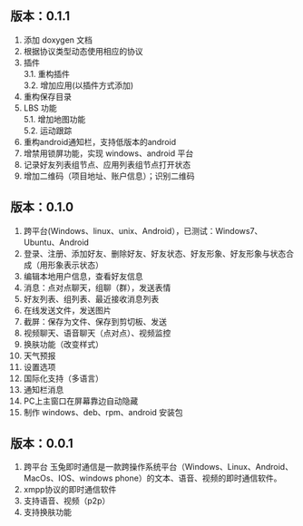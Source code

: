 版本：0.1.1
--------------
1. 添加 doxygen 文档
2. 根据协议类型动态使用相应的协议
3. 插件  
3.1. 重构插件  
3.2. 增加应用(以插件方式添加)
4. 重构保存目录
5. LBS 功能  
5.1. 增加地图功能  
5.2. 运动跟踪
6. 重构android通知栏，支持低版本的android
7. 增禁用锁屏功能，实现 windows、android 平台
8. 记录好友列表组节点、应用列表组节点打开状态
9. 增加二维码（项目地址、账户信息）；识别二维码

版本：0.1.0
--------------
1. 跨平台(Windows、linux、unix、Android），已测试：Windows7、Ubuntu、Android
2. 登录、注册、添加好友、删除好友、好友状态、好友形象、好友形象与状态合成（用形象表示状态）
3. 编辑本地用户信息，查看好友信息
4. 消息：点对点聊天，组聊（群），发送表情
5. 好友列表、组列表、最近接收消息列表
6. 在线发送文件，发送图片
7. 截屏：保存为文件、保存到剪切板、发送
8. 视频聊天、语音聊天（点对点）、视频监控
9. 换肤功能（改变样式）
10. 天气预报
11. 设置选项
12. 国际化支持（多语言）
13. 通知栏消息
14. PC上主窗口在屏幕靠边自动隐藏
15. 制作 windows、deb、rpm、android 安装包

版本：0.0.1
----------
1. 跨平台
玉兔即时通信是一款跨操作系统平台（Windows、Linux、Android、MacOs、IOS、windows phone）的文本、语音、视频的即时通信软件。
2. xmpp协议的即时通信软件
3. 支持语音、视频（p2p）
4. 支持换肤功能
